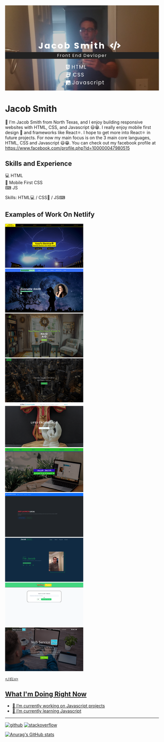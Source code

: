 ![Front End Development](https://github.com/jakesmith4/jakesmith4/blob/main/jakeprofilegit.png)

# Jacob Smith
👋 I'm Jacob Smith from North Texas,  and I enjoy building responsive websites with HTML, CSS, and Javascript 😃😁. I really enjoy mobile first design 📲 and frameworks like React⚛️. I hope to get more into React⚛️ in future projects. For now my main focus is on the 3 main core languages, HTML, CSS and Javascript 😃😁. You can check out my facebook profile at https://www.facebook.com/profile.php?id=100000047980515

## Skills and Experience
💻 HTML
<br>
📱 Mobile First CSS
<br>
⌨ JS

Skills: HTML💻 / CSS📱 / JS⌨

## Examples of Work On Netlify
<div display="flex">
<a href="https://yusufs-electrical.netlify.app/">
<img src="https://github.com/jakesmith4/jakesmith4/blob/main/yusufs-electrical-min.png" width="256">
  </a>
  <a href="https://donnettesmith.com/">
  <img src="https://github.com/jakesmith4/jakesmith4/blob/main/donnette-smith-min.png" width="256"
  </a>
    <a href="https://maidaid.netlify.app/">
      <img src="https://github.com/jakesmith4/jakesmith4/blob/main/maid-aid-min.png" width="256"
    </a>
      <a href="https://northtexaselevator.netlify.app/">
        <img src="https://github.com/jakesmith4/jakesmith4/blob/main/north-texas-elevator-min.png" width="256"
      </a>
        <a href="https://lifescrossroads.netlify.app/">
          <img src="https://github.com/jakesmith4/jakesmith4/blob/main/lifes-crossroads-min.png" width="256"
        </a>
          <a href="https://jakesflexboxportfolio.netlify.app/">
            <img src="https://github.com/jakesmith4/jakesmith4/blob/main/flexbox-portfolio-min.png" width="256"
          </a>
            <a href="https://devlaunchlocal.netlify.app/">
              <img src="https://github.com/jakesmith4/jakesmith4/blob/main/dev-launch-local-min.png" width="256"
            </a>
              <a href="https://jakesdevportfolio.netlify.app/">
                <img src="https://github.com/jakesmith4/jakesmith4/blob/main/jakes-dev-portfolio-min.png" width="256"
              </a>
                <a href="https://pokemonfinderapp.netlify.app/">
                <img src="https://github.com/jakesmith4/jakesmith4/blob/main/pokemon-finder-min.png" width="256"
              </a>
                  <a href="https://webservicepro.netlify.app/">
                <img src="https://github.com/jakesmith4/jakesmith4/blob/main/web-service-pro-min.png" width="256"
              </a>
                
    </div>
  
## What I'm Doing Right Now
- 🔭 I’m currently working on Javascript projects 
- 🌱 I’m currently learning Javascript 

-----------------------------------------

[<img src='https://cdn.jsdelivr.net/npm/simple-icons@3.0.1/icons/github.svg' alt='github' height='40'>](https://github.com/jakesmith4)  [<img src='https://cdn.jsdelivr.net/npm/simple-icons@3.0.1/icons/stackoverflow.svg' alt='stackoverflow' height='40'>](https://stackoverflow.com/users/16569545/jake-smith)  

  

 






[![Anurag's GitHub stats](https://github-readme-stats.vercel.app/api?username=jakesmith4)](https://github.com/anuraghazra/github-readme-stats)

